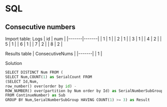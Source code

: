 # SQL

## Consecutive numbers   
Import table: Logs
| id | num |
|-------|-------|
| 1 | 1 |
| 2 | 1 |
| 3 | 1 |
| 4 | 2 |
| 5 | 1 |
| 6 | 1 |
| 7 | 2 |
| 8 | 2 |

Results table
| ConsecutiveNums |
|-------|
| 1 |

Solution
```python
SELECT DISTINCT Num FROM (
SELECT Num,COUNT(1) as SerialCount FROM 
(SELECT Id,Num,
row_number() over(order by id) -
ROW_NUMBER() over(partition by Num order by Id) as SerialNumberSubGroup
FROM ContinueNumber) as Sub
GROUP BY Num,SerialNumberSubGroup HAVING COUNT(1) >= 3) as Result
```

